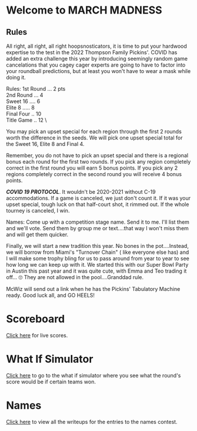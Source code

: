 # Welcome to MARCH MADNESS

## Rules

All right, all right, all right hoopsnosticators, it is time to put your hardwood expertise to the test in the 2022 Thompson Family Pickins'. COVID has added an extra challenge this year by introducing seemingly random game cancelations that you cagey cager experts are going to have to factor into your roundball predictions, but at least you won't have to wear a mask while doing it.


Rules:
1st Round ... 2 pts  \
2nd Round ... 4  \
Sweet 16 .... 6  \
Elite 8 ..... 8  \
Final Four .. 10  \
Title Game .. 12  \


You may pick an upset special for each region through the first 2 rounds worth the difference in the seeds. We will pick one upset special total for the Sweet 16, Elite 8 and Final 4.

Remember, you do not have to pick an upset special and there is a regional bonus each round for the first two rounds. If you pick any region completely correct in the first round you will earn 5 bonus points. If you pick any 2 regions completely correct in the second round you will receive 4 bonus points.

***COVID 19 PROTOCOL***. It wouldn't be 2020-2021 without C-19 accommodations. If a game is canceled, we just don't count it. If it was your upset special, tough luck on that half-court shot, it rimmed out. If the whole tourney is canceled, I win.

Names: Come up with a competition stage name. Send it to me. I'll list them and we'll vote. Send them by group me or text....that way I won't miss them and will get them quicker.

Finally, we will start a new tradition this year. No bones in the pot....Instead, we will borrow from Miami's "Turnover Chain" ( like everyone else has) and I will make some trophy bling for us to pass around from year to year to see how long we can keep up with it. We started this with our Super Bowl Party in Austin this past year and it was quite cute, with Emma and Teo trading it off... 🙄 They are not allowed in the pool....Granddad rule.

McWiz will send out a link when he has the Pickins' Tabulatory Machine ready. Good luck all, and GO HEELS!


# Scoreboard

[Click here](https://npthom57.pythonanywhere.com/scoreboard) for live scores.


# What If Simulator

[Click here](https://npthom57.pythonanywhere.com/) to go to the what if simulator where you see what the round's score would be if certain teams won.

# Names

[Click here](https://npthom57.github.io/thompsonpickins/names) to view all the writeups for the entries to the names contest.
